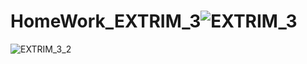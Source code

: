 # HomeWork_EXTRIM_3![EXTRIM_3](https://github.com/SOVET-CMD/HomeWork_EXTRIM_3/assets/127590321/19752066-f195-43f3-adfa-246970ae316f)
![EXTRIM_3_2](https://github.com/SOVET-CMD/HomeWork_EXTRIM_3/assets/127590321/c63c407e-292f-431d-a17b-467203477ac9)
